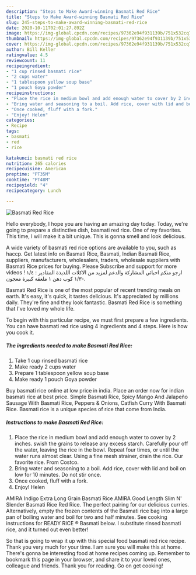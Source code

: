 ```yaml
---
description: "Steps to Make Award-winning Basmati Red Rice"
title: "Steps to Make Award-winning Basmati Red Rice"
slug: 245-steps-to-make-award-winning-basmati-red-rice
date: 2020-10-11T02:01:27.892Z
image: https://img-global.cpcdn.com/recipes/97362e94f931139b/751x532cq70/basmati-red-rice-recipe-main-photo.jpg
thumbnail: https://img-global.cpcdn.com/recipes/97362e94f931139b/751x532cq70/basmati-red-rice-recipe-main-photo.jpg
cover: https://img-global.cpcdn.com/recipes/97362e94f931139b/751x532cq70/basmati-red-rice-recipe-main-photo.jpg
author: Bill Keller
ratingvalue: 4.5
reviewcount: 11
recipeingredient:
- "1 cup rinsed basmati rice"
- "2 cups water"
- "1 tablespoon yellow soup base"
- "1 pouch Goya powder"
recipeinstructions:
- "Place the rice in medium bowl and add enough water to cover by 2 inches. swish the grains to release any excess starch. Carefully pour off the water, leaving the rice in the bowl. Repeat four times, or until the water runs almost clear. Using a fine mesh strainer, drain the rice. Our favorite rice. From Costco."
- "Bring water and seasoning to a boil. Add rice, cover with lid and boil on low for 10 minutes. Do not stir once."
- "Once cooked, fluff with a fork."
- "Enjoy! Helen"
categories:
- Recipe
tags:
- basmati
- red
- rice

katakunci: basmati red rice 
nutrition: 265 calories
recipecuisine: American
preptime: "PT35M"
cooktime: "PT48M"
recipeyield: "4"
recipecategory: Lunch

---
```



![Basmati Red Rice](https://img-global.cpcdn.com/recipes/97362e94f931139b/751x532cq70/basmati-red-rice-recipe-main-photo.jpg)

Hello everybody, I hope you are having an amazing day today. Today, we're going to prepare a distinctive dish, basmati red rice. One of my favorites. This time, I will make it a bit unique. This is gonna smell and look delicious.

A wide variety of basmati red rice options are available to you, such as haccp. Get latest info on Basmati Rice, Basmati, Indian Basmati Rice, suppliers, manufacturers, wholesalers, traders, wholesale suppliers with Basmati Rice prices for buying. Please Subscribe and support for more videos ! ارجو منكم احبائي المشاركة والدعم لمزيد من الاكلات اللذيذة المقادير : ١/٤ -١/٣ كوب دهن ١ ملعقة كبيرة معجون.

Basmati Red Rice is one of the most popular of recent trending meals on earth. It's easy, it's quick, it tastes delicious. It's appreciated by millions daily. They're fine and they look fantastic. Basmati Red Rice is something that I've loved my whole life.


To begin with this particular recipe, we must first prepare a few ingredients. You can have basmati red rice using 4 ingredients and 4 steps. Here is how you cook it.

<!--inarticleads1-->

##### The ingredients needed to make Basmati Red Rice:

1. Take 1 cup rinsed basmati rice
1. Make ready 2 cups water
1. Prepare 1 tablespoon yellow soup base
1. Make ready 1 pouch Goya powder


Buy basmati rice online at low price in india. Place an order now for indian basmati rice at best price. Simple Basmati Rice, Spicy Mango And Jalapeño Sausage With Basmati Rice, Peppers &amp; Onions, Catfish Curry With Basmati Rice. Basmati rice is a unique species of rice that come from India. 

<!--inarticleads2-->

##### Instructions to make Basmati Red Rice:

1. Place the rice in medium bowl and add enough water to cover by 2 inches. swish the grains to release any excess starch. Carefully pour off the water, leaving the rice in the bowl. Repeat four times, or until the water runs almost clear. Using a fine mesh strainer, drain the rice. Our favorite rice. From Costco.
1. Bring water and seasoning to a boil. Add rice, cover with lid and boil on low for 10 minutes. Do not stir once.
1. Once cooked, fluff with a fork.
1. Enjoy! Helen


AMIRA Indigo Extra Long Grain Basmati Rice AMIRA Good Length Slim N&#39; Slender Basmati Rice Red Rice. The perfect pairing for our delicious curries. Alternatively, empty the frozen contents of the Basmati rice bag into a large pan of boiling water and boil for two and half minutes. See cooking instructions for READY RICE ® Basmati below. I substitute rinsed basmati rice, and it turned out even better! 

So that is going to wrap it up with this special food basmati red rice recipe. Thank you very much for your time. I am sure you will make this at home. There's gonna be interesting food at home recipes coming up. Remember to bookmark this page in your browser, and share it to your loved ones, colleague and friends. Thank you for reading. Go on get cooking!
